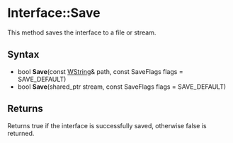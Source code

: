 # Interface::Save #
This method saves the interface to a file or stream.

## Syntax ##
- bool **Save**(const [WString](WString)& path, const SaveFlags flags = SAVE_DEFAULT)
- bool **Save**(shared_ptr<Stream> stream, const SaveFlags flags = SAVE_DEFAULT)

## Returns ##
Returns true if the interface is successfully saved, otherwise false is returned.

